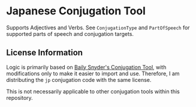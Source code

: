 # Japanese Conjugation Tool

Supports Adjectives and Verbs. See `ConjugationType` and `PartOfSpeech` for
supported parts of speech and conjugation targets.

## License Information

Logic is primarily based on
[Baily Snyder's Conjugation Tool](https://github.com/baileysnyder/japanese-conjugation),
with modifications only to make it easier to import and use. Therefore, I am
distributing the `jp` conjugation code with the same license.

This is not necessarily applicable to other conjugation tools within this
repository.
